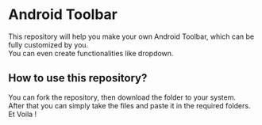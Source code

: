 # Android Toolbar
This repository will help you make your own Android Toolbar, which can be fully customized by you.<br>
You can even create functionalities like dropdown. 

## How to use this repository?
You can fork the repository, then download the folder to your system. <br>
After that you can simply take the files and paste it in the required folders. Et Voila !
